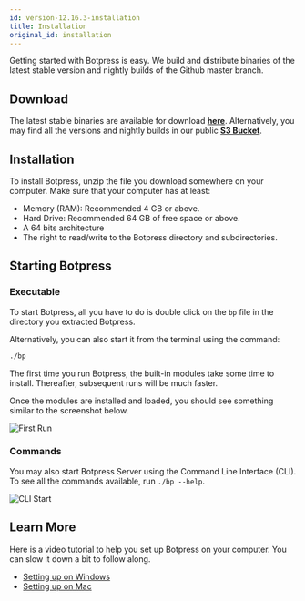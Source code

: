 ```yaml
---
id: version-12.16.3-installation
title: Installation
original_id: installation
---
```


Getting started with Botpress is easy. We build and distribute binaries of the latest stable version and nightly builds of the Github master branch.

## Download

The latest stable binaries are available for download [**here**](https://botpress.com/download). Alternatively, you may find all the versions and nightly builds in our public [**S3 Bucket**](https://s3.amazonaws.com/botpress-binaries/index.html).

## Installation

To install Botpress, unzip the file you download somewhere on your computer. Make sure that your computer has at least:

- Memory (RAM): Recommended 4 GB or above.
- Hard Drive: Recommended 64 GB of free space or above.
- A 64 bits architecture
- The right to read/write to the Botpress directory and subdirectories.

## Starting Botpress

### Executable

To start Botpress, all you have to do is double click on the `bp` file in the directory you extracted Botpress.

Alternatively, you can also start it from the terminal using the command:

```bash
./bp
```
The first time you run Botpress, the built-in modules take some time to install. Thereafter, subsequent runs will be much faster.

Once the modules are installed and loaded, you should see something similar to the screenshot below.

![First Run](assets/server-start.png)

### Commands

You may also start Botpress Server using the Command Line Interface (CLI). To see all the commands available, run `./bp --help`.

![CLI Start](assets/cli-help.png)

## Learn More

Here is a video tutorial to help you set up Botpress on your computer. You can slow it down a bit to follow along.

- [Setting up on Windows](https://youtu.be/xf246NQyMj4)
- [Setting up on Mac](https://youtu.be/SBv0QOXyHL4)
